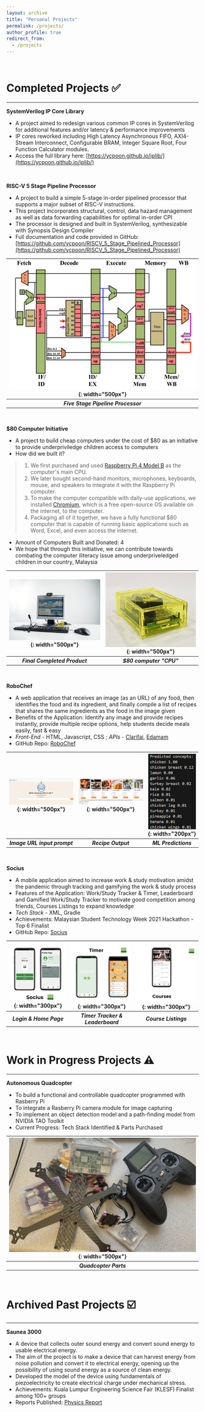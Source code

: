 ```yaml
---
layout: archive
title: "Personal Projects"
permalink: /projects/
author_profile: true
redirect_from:
  - /projects
---
```


&nbsp;
&nbsp;

Completed Projects ✅
======

------------------------------- 

**SystemVerilog IP Core Library**
- A project aimed to redesign various common IP cores in SystemVerilog for additional features and/or latency & performance improvements
- IP cores reworked including High Latency Asynchronous FIFO, AXI4-Stream Interconnect, Configurable BRAM, Integer Square Root, Four Function Calculator modules.
- Access the full library here: [https://ycpoon.github.io/iplib/](https://ycpoon.github.io/iplib/)

&nbsp;
&nbsp;

**RISC-V 5 Stage Pipeline Processor**
- A project to build a simple 5-stage in-order pipelined processor that supports a major subset of RISC-V instructions.
- This project incorporates structural, control, data hazard management as well as data forwarding capabilities for optimal in-order CPI
- The processor is designed and built in SystemVerilog, synthesizable with Synopsis Design Compiler
- Full documentation and code provided in GitHub: [https://github.com/ycpoon/RISCV_5_Stage_Pipelined_Processor](https://github.com/ycpoon/RISCV_5_Stage_Pipelined_Processor)

| ![5-stage](/images/five_stage.png){: width="500px"} |
|:-----------------------:|
| ***Five Stage Pipeline Processor*** |

&nbsp;
&nbsp;

**$80 Computer Initiative**
- A project to build cheap computers under the cost of $80 as an initiative to provide underpriviledge children access to computers
- How did we built it?
> 1. We first purchased and used [Raspberry Pi 4 Model B](https://www.raspberrypi.com/products/raspberry-pi-4-model-b/) as the computer's main CPU.
> 2. We later bought second-hand monitors, microphones, keyboards, mouse, and speakers to integrate it with the Raspberry Pi computer.
> 3. To make the computer compatible with daily-use applications, we installed [Chromium](https://www.chromium.org/chromium-projects/), which is a free open-source OS available on the internet, to the computer.
> 4. Packaging all of it together, we have a fully functional $80 computer that is capable of running basic applications such as Word, Excel, and even access the internet.
- Amount of Computers Built and Donated: 4
- We hope that through this initiative, we can contribute towards combating the computer iliteracy issue among underpriveledged children in our country, Malaysia

|  ![comp](/images/80comp.jpg){: width="500px"} |  ![CPU](/images/cpu.jpeg){: width="500px"}|
|:-----------------------:|:-----------------------:|
| ***Final Completed Product*** | ***$80 computer "CPU"*** |


&nbsp;
&nbsp;

**RoboChef**
- A web application that receives an image (as an URL) of any food, then identifies the food and its ingredient, and finally compile a list of recipes that shares the same ingredients as the food in the image given
- Benefits of the Application: Identify any image and provide recipes instantly, provide multiple recipe options, help students decide meals easily, fast & easy
- *Front-End* - HTML, Javascript, CSS ; *APIs* - [Clarifai](https://www.clarifai.com/), [Edamam](https://www.edamam.com/)
- GitHub Repo: [RoboChef](https://github.com/ycpoon/RoboChef)

|  ![R1](/images/robochef1.png){: width="500px"} |  ![R2](/images/robochef2.png){: width="500px"}|  ![R3](/images/robochef3.png){: width="200px"}  |
|:-----------------------:|:-----------------------:|:-----------------------:|
| ***Image URL input prompt*** | ***Recipe Output*** | ***ML Predictions*** |  

&nbsp;
&nbsp;

**Socius**
- A mobile application aimed to increase work & study motivation amidst the pandemic through tracking and gamifying the work & study process
- Features of the Application: Work/Study Tracker & Timer, Leaderboard and Gamified Work/Study Tracker to motivate good competition among friends, Courses Listings to expand knowledge
- *Tech Stack* - XML, Gradle
- Achievements: Malaysian Student Technology Week 2021 Hackathon - Top 6 Finalist
- GitHub Repo: [Socius](https://github.com/ycpoon/Socius)

|  ![S1](/images/socius1.png){: width="300px"} |  ![S2](/images/socius2.png){: width="300px"}|  ![S3](/images/socius3.png){: width="300px"}  |
|:-----------------------:|:-----------------------:|:-----------------------:|
| ***Login & Home Page*** | ***Timer Tracker & Leaderboard*** | ***Course Listings*** |  

&nbsp;
&nbsp;


Work in Progress Projects ⚠️
======

------------------------------- 

**Autonomous Quadcopter**
- To build a functional and controllable quadcopter programmed with Rasberry Pi
- To integrate a Rasberry Pi camera module for image capturing
- To implement an object detection model and a path-finding model from NVIDIA TAO Toolkit
- Current Progress: Tech Stack Identified & Parts Purchased

| ![drone](/images/drone.jpg){: width="500px"} |
|:-----------------------:|
| ***Quadcopter Parts*** |

&nbsp;
&nbsp;

Archived Past Projects ☑️
======

------------------------------- 

**Saunea 3000**
- A device that collects outer sound energy and convert sound energy to usable electrical energy.
- The aim of the project is to make a device that can harvest energy from noise pollution and convert it to electrical energy, opening up the possibility of using sound energy as a source of clean energy.
- Developed the model of the device using fundamentals of piezoelectricity to create electrical charge under mechanical stress.
- Achievements: Kuala Lumpur Engineering Science Fair (KLESF) Finalist among 100+ groups
- Reports Published: [Physics Report](/files/physics-project.pdf)
